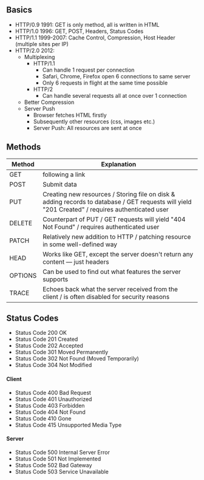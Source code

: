 ## Basics
- HTTP/0.9 1991: GET is only method, all is written in HTML
- HTTP/1.0 1996: GET, POST, Headers, Status Codes
- HTTP/1.1 1999-2007: Cache Control, Compression, Host Header (multiple sites per IP)
- HTTP/2.0 2012: 
   - Multiplexing
     - HTTP/1.1
        - Can handle 1 request per connection
        - Safari, Chrome, Firefox open 6 connections to same server
        - Only 6 requests in flight at the same time possible
     - HTTP/2
        - Can handle several requests all at once over 1 connection 
   - Better Compression
   - Server Push
     -  Browser fetches HTML firstly
     -  Subsequently other resources (css, images etc.)
     -  Server Push: All resources are sent at once

## Methods

Method | Explanation
------ | -----------
GET | following a link
POST | Submit data
PUT | Creating new resources / Storing file on disk & adding records to database / GET requests will yield "201 Created" / requires authenticated user
DELETE | Counterpart of PUT / GET requests will yield "404 Not Found" / requires authenticated user
PATCH | Relatively new addition to HTTP / patching resource in some well-defined way
HEAD | Works like GET, except the server doesn't return any content — just headers
OPTIONS | Can be used to find out what features the server supports
TRACE | Echoes back what the server received from the client / is often disabled for security reasons

## Status Codes
- Status Code 200 OK
- Status Code 201 Created
- Status Code 202 Accepted
- Status Code 301 Moved Permanently
- Status Code 302 Not Found (Moved Temporarily)
- Status Code 304 Not Modified

#### Client
- Status Code 400 Bad Request
- Status Code 401 Unauthorized 
- Status Code 403 Forbidden
- Status Code 404 Not Found
- Status Code 410 Gone
- Status Code 415 Unsupported Media Type

#### Server
- Status Code 500 Internal Server Error
- Status Code 501 Not Implemented
- Status Code 502 Bad Gateway
- Status Code 503 Service Unavailable
